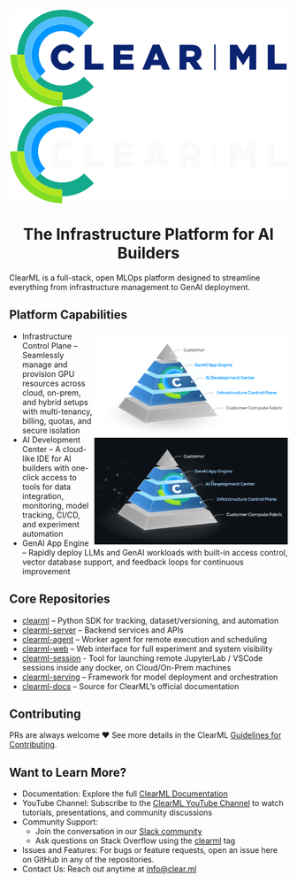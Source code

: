 
<div align="center">

<p>
  <img align="center" src="logo/clearml-logo.svg#gh-light-mode-only" alt="Clear|ML">
  <img align="center" src="logo/clearml-logo-dark.svg#gh-dark-mode-only" alt="Clear|ML">
</p>

# The Infrastructure Platform for AI Builders 

</div>

ClearML is a full-stack, open MLOps platform designed to streamline everything from infrastructure management to GenAI 
deployment. 

## Platform Capabilities

<!--  

<table>
    <tbody>
        <tr>
            <td><b>Infrastructure Control Plane</b><br>Seamlessly manage and provision GPU resources across cloud, on-prem, and hybrid setups with multi-tenancy, billing, quotas, and secure isolation</td>
            <td rowspan="3" width="450px" >
                <img src="logo/pyramid-with-labels.png#gh-light-mode-only" alt="fig" />
                <img src="logo/pyramid-with-labels-dark.png#gh-dark-mode-only" alt="fig" />
            </td>
        </tr>
        <tr>
            <td><b>AI Development Center</b><br>A cloud-like IDE for AI builders with one-click access to tools for data integration, monitoring, model tracking, CI/CD, and experiment automation</td>
        </tr>
        <tr>
            <td><b>GenAI App Engine</b><br> Rapidly deploy LLMs and GenAI workloads with built-in access control, vector database support, and feedback loops for continuous improvement</td>
        </tr>
    </tbody>
</table>

-->

<img width="350px" align="right" src="logo/pyramid-with-labels.png#gh-light-mode-only" alt="fig" />
<img width="350px" align="right" src="logo/pyramid-with-labels-dark.png#gh-dark-mode-only" alt="fig" />

* Infrastructure Control Plane – Seamlessly manage and provision GPU resources across cloud, on-prem, and hybrid setups 
with multi-tenancy, billing, quotas, and secure isolation
* AI Development Center – A cloud-like IDE for AI builders with one-click access to tools for data integration, monitoring, 
model tracking, CI/CD, and experiment automation
* GenAI App Engine – Rapidly deploy LLMs and GenAI workloads with built-in access control, vector database support, and 
feedback loops for continuous improvement





## Core Repositories

* [clearml](https://github.com/clearml/clearml) – Python SDK for tracking, dataset/versioning, and automation
* [clearml-server](https://github.com/clearml/clearml-server) – Backend services and APIs
* [clearml-agent](https://github.com/clearml/clearml-agent) – Worker agent for remote execution and scheduling
* [clearml-web](https://github.com/clearml/clearml-web) – Web interface for full experiment and system visibility
* [clearml-session](https://github.com/clearml/clearml-session) - Tool for launching remote JupyterLab / VSCode sessions inside any docker, on Cloud/On-Prem machines
* [clearml-serving](https://github.com/clearml/clearml-serving) – Framework for model deployment and orchestration
* [clearml-docs](https://github.com/clearml/clearml-docs) – Source for ClearML’s official documentation

## Contributing

PRs are always welcome ❤️ See more details in the ClearML [Guidelines for Contributing](https://github.com/clearml/clearml/blob/master/docs/contributing.md).

## Want to Learn More?

* Documentation: Explore the full [ClearML Documentation](https://clear.ml/docs/latest/docs/) 
* YouTube Channel: Subscribe to the [ClearML YouTube Channel](https://www.youtube.com/c/ClearML) to watch tutorials, 
  presentations, and community discussions
* Community Support:
  * Join the conversation in our [Slack community](https://joinslack.clear.ml)
  * Ask questions on Stack Overflow using the [clearml](https://stackoverflow.com/questions/tagged/clearml) tag
* Issues and Features: For bugs or feature requests, open an issue here on GitHub in any of the repositories.
* Contact Us: Reach out anytime at info@clear.ml